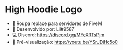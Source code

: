 # High Hoodie Logo
- 👕 Roupa replace para servidores de FiveM
- 🔨 Desenvolvido por: Lil#9587
- 💻 Discord: https://discord.gg/MYcXRTsPjm
- 👀 Pré-visualização: https://youtu.be/YSrJDjHc5o0
